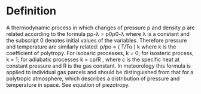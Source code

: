 # Definition

A thermodynamic process in which changes of pressure p and density ρ are
related according to the formula pρ-λ = p0ρ0-λ where λ is a constant and
the subscript 0 denotes initial values of the variables. Therefore
pressure and temperature are similarly related: p/po = ( T/To ) k where
k is the coefficient of polytropy. For isobaric processes, k = 0; for
isosteric process, k = 1; for adiabatic processes k = cp/R , where c is
the specific heat at constant pressure and R is the gas constant. In
meteorology this formula is applied to individual gas parcels and should
be distinguished from that for a polytropic atmosphere, which describes
a distribution of pressure and temperature in space. See equation of
piezotropy.
